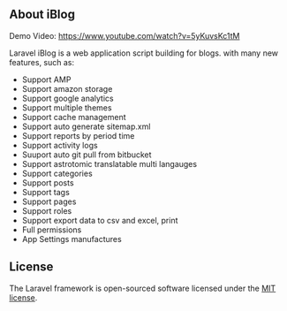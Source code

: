 ## About iBlog
            
Demo Video: https://www.youtube.com/watch?v=5yKuvsKc1tM

Laravel iBlog is a web application script building for blogs. with many new features, such as:  
      
- Support AMP
- Support amazon storage
- Support google analytics
- Support multiple themes
- Support cache management  
- Support auto generate sitemap.xml
- Support reports by period time
- Support activity logs
- Suuport auto git pull from bitbucket
- Support astrotomic translatable multi langauges
- Support categories
- Support posts
- Support tags
- Support pages 
- Support roles 
- Support export data to csv and excel, print 
- Full permissions 
- App Settings manufactures 


## License

The Laravel framework is open-sourced software licensed under the [MIT license](https://opensource.org/licenses/MIT).
